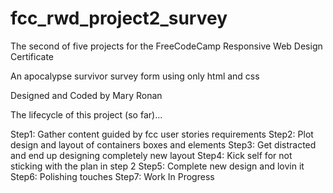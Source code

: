 # fcc_rwd_project2_survey
The second of five projects for the FreeCodeCamp Responsive Web Design Certificate

An apocalypse survivor survey form using only html and css

Designed and Coded by Mary Ronan


The lifecycle of this project (so far)...

Step1: Gather content guided by fcc user stories requirements
Step2: Plot design and layout of containers boxes and elements
Step3: Get distracted and end up designing completely new layout
Step4: Kick self for not sticking with the plan in step 2
Step5: Complete new design and lovin it
Step6: Polishing touches
Step7: Work In Progress
